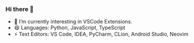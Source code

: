 ### Hi there 👋
<!--
a ✨ _special_ ✨ repository because its `README.md` (this file) appears on your GitHub profile.
[![HitCount](http://hits.dwyl.com/lengthmin/lengthmin.svg)](http://hits.dwyl.com/lengthmin/lengthmin)

Here are some ideas to get you started:

- 🔭 I’m currently working on ...
- 🌱 I’m currently learning ...
- 👯 I’m looking to collaborate on ...
- 🤔 I’m looking for help with ...
- 💬 Ask me about ...
- 📫 How to reach me: ...
- 😄 Pronouns: ...
- ⚡ Fun fact: ...
-->

- 🔭 I’m currently interesting in VSCode Extensions.
- 😄 Languages: Python, JavaScript, TypeScript
- ⚡ Text Editors: VS Code, IDEA, PyCharm, CLion, Android Studio, Neovim
